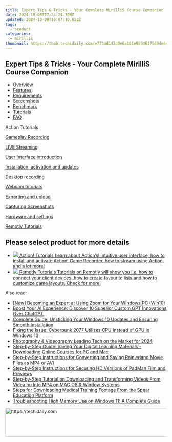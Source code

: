 ```yaml
---
title: Expert Tips & Tricks - Your Complete MirilliS Course Companion
date: 2024-10-05T17:24:24.708Z
updated: 2024-10-08T16:07:10.653Z
tags:
  - product
categories:
  - mirillis
thumbnail: https://thmb.techidaily.com/e773ad143d0e6a181e98946175694e64ba11aabb2b269c227b4f6fa4a346892f.jpg
---
```


## Expert Tips & Tricks - Your Complete MirilliS Course Companion

* [Overview](https://tools.techidaily.com/mirillis/products/)
* [Features](https://tools.techidaily.com/mirillis/products/)
* [Requirements](https://tools.techidaily.com/mirillis/products/)
* [Screenshots](https://tools.techidaily.com/mirillis/products/)
* [Benchmark](https://tools.techidaily.com/mirillis/products/)
* [Tutorials](https://tools.techidaily.com/mirillis/products/)
* [FAQ](https://tools.techidaily.com/mirillis/products/)

Action Tutorials

[Gameplay Recording](https://tools.techidaily.com/mirillis/products/) 

[LIVE Streaming](https://tools.techidaily.com/mirillis/products/) 

[User Interface introduction](https://tools.techidaily.com/mirillis/products/) 

[Installation, activation and updates](https://tools.techidaily.com/mirillis/products/) 

[Desktop recording](https://tools.techidaily.com/mirillis/products/) 

[Webcam tutorials](https://tools.techidaily.com/mirillis/products/) 

[Exporting and upload](https://tools.techidaily.com/mirillis/products/) 

[Capturing Screenshots](https://tools.techidaily.com/mirillis/products/) 

[Hardware and settings](https://tools.techidaily.com/mirillis/products/) 

[Remotly Tutorials](https://remotly.com/tutorials/getting-started-with-remotly-for-windows-pc) 

## Please select  product for more details

* [![](https://mirillis.com/res/old/media/images/store/action_box.png) Action! Tutorials Learn about Action’s! intuitive user interface, how to install and activate Action! Game Recorder, how to stream using Action, and a lot more!](https://tools.techidaily.com/mirillis/products/)
* [![](https://mirillis.com/res/old/media/images/store/monflo_box.png) Remotly Tutorials Tutorials on Remotly will show you i.e. how to connect your client devices, how to create favourite lists and how to customize game layouts. Check for more!](https://remotly.com/tutorials/getting-started-with-remotly-for-windows-pc)

<ins class="adsbygoogle"
     style="display:block"
     data-ad-format="autorelaxed"
     data-ad-client="ca-pub-7571918770474297"
     data-ad-slot="1223367746"></ins>

<ins class="adsbygoogle"
     style="display:block"
     data-ad-client="ca-pub-7571918770474297"
     data-ad-slot="8358498916"
     data-ad-format="auto"
     data-full-width-responsive="true"></ins>

<span class="atpl-alsoreadstyle">Also read:</span>
<div><ul>
<li><a href="https://extra-hints.techidaily.com/new-becoming-an-expert-at-using-zoom-for-your-windows-pc-win10/"><u>[New] Becoming an Expert at Using Zoom for Your Windows PC (Win10)</u></a></li>
<li><a href="https://tech-revival.techidaily.com/boost-your-ai-experience-discover-10-superior-custom-gpt-innovations-over-chatgpt/"><u>Boost Your AI Experience: Discover 10 Superior Custom GPT Innovations Over ChatGPT</u></a></li>
<li><a href="https://common-error.techidaily.com/complete-guide-unsticking-your-windows-10-updates-and-ensuring-smooth-installation/"><u>Complete Guide: Unsticking Your Windows 10 Updates and Ensuring Smooth Installation</u></a></li>
<li><a href="https://win-answers.techidaily.com/fixing-the-issue-cyberpunk-2077-utilizes-cpu-instead-of-gpu-in-windows-10/"><u>Fixing the Issue: Cyberpunk 2077 Utilizes CPU Instead of GPU in Windows 10</u></a></li>
<li><a href="https://extra-guidance.techidaily.com/photography-and-videography-leading-tech-on-the-market-for-2024/"><u>Photography & Videography Leading Tech on the Market for 2024</u></a></li>
<li><a href="https://win-comparisons.techidaily.com/step-by-step-guide-saving-your-digital-learning-materials-downloading-online-courses-for-pc-and-mac/"><u>Step-by-Step Guide: Saving Your Digital Learning Materials - Downloading Online Courses for PC and Mac</u></a></li>
<li><a href="https://win-comparisons.techidaily.com/step-by-step-instructions-for-converting-and-saving-rainierland-movie-files-as-mp4-or-avi/"><u>Step-by-Step Instructions for Converting and Saving Rainierland Movie Files as MP4 or AVI</u></a></li>
<li><a href="https://win-comparisons.techidaily.com/step-by-step-instructions-for-securing-hd-versions-of-padman-film-and-previews/"><u>Step-by-Step Instructions for Securing HD Versions of PadMan Film and Previews</u></a></li>
<li><a href="https://win-comparisons.techidaily.com/step-by-step-tutorial-on-downloading-and-transforming-videos-from-videahu-into-mp4-on-mac-os-and-window-systems/"><u>Step-by-Step Tutorial on Downloading and Transforming Videos From Videa.hu Into MP4 on MAC OS & Window Systems</u></a></li>
<li><a href="https://win-comparisons.techidaily.com/steps-for-downloading-medical-training-footage-from-the-spear-education-platform/"><u>Steps for Downloading Medical Training Footage From the Spear Education Platform</u></a></li>
<li><a href="https://techtrends.techidaily.com/troubleshooting-high-memory-use-on-windows-11-a-complete-guide/"><u>Troubleshooting High Memory Use on Windows 11: A Complete Guide</u></a></li>
</ul></div>

<!-- affiliate ads begin -->
<a href="https://aligracehair.sjv.io/c/5597632/1896532/19272" target="_top" id="1896532">
  <img src="//a.impactradius-go.com/display-ad/19272-1896532" border="0" alt="https://techidaily.com" width="728" height="90"/>
</a>
<img height="0" width="0" src="https://aligracehair.sjv.io/i/5597632/1896532/19272" style="position:absolute;visibility:hidden;" border="0" />
<!-- affiliate ads end -->

